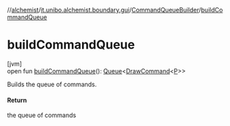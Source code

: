 //[alchemist](../../../index.md)/[it.unibo.alchemist.boundary.gui](../index.md)/[CommandQueueBuilder](index.md)/[buildCommandQueue](build-command-queue.md)

# buildCommandQueue

[jvm]\
open fun [buildCommandQueue](build-command-queue.md)(): [Queue](https://docs.oracle.com/javase/8/docs/api/java/util/Queue.html)<[DrawCommand](../../it.unibo.alchemist.boundary.interfaces/-draw-command/index.md)<[P](../../it.unibo.alchemist.boundary.monitor/-f-x-step-monitor/index.md)>>

Builds the queue of commands.

#### Return

the queue of commands
